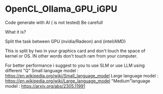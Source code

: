 # OpenCL_Ollama_GPU_iGPU
Code generate with AI ( is not tested) Be carefull


What it is?

Split the task between GPU (nvidia/Radeon) and (intel/AMD)

This is split by two in your graphics card and don't touch the space of kernel or OS.
IN other words don't touch ram from your computer.

For better performance i suggest to you to use SLM or use LLM using different "Q"
 Small  language model : https://en.wikipedia.org/wiki/Small_language_model
 Large  language model : https://en.wikipedia.org/wiki/Large_language_model
"Medium"language model : https://arxiv.org/abs/2305.11991
